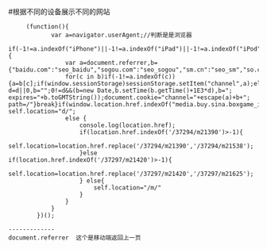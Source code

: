 #根据不同的设备展示不同的网站

		 (function(){
		        var a=navigator.userAgent;//判断是是浏览器
		 if(-1!=a.indexOf("iPhone")||-1!=a.indexOf("iPad")||-1!=a.indexOf("iPod")||-1!=a.indexOf("Android")){
		            var a=document.referrer,b={"baidu.com":"seo_baidu","sogou.com":"seo_sogou","sm.cn":"seo_sm","so.com":"seo_360","bing.com":"seo_bing","google.com":"seo_google"},c;
		            for(c in b)if(-1!=a.indexOf(c)){a=b[c];if(window.sessionStorage)sessionStorage.setItem("channel",a);else{var d=d||0,b="";0!=d&&(b=new Date,b.setTime(b.getTime()+1E3*d),b="; expires="+b.toGMTString());document.cookie="channel="+escape(a)+b+"; path=/"}break}if(window.location.href.indexOf("media.buy.sina.boxgame_index_topbanner")>-1) self.location="d/";
		            else {
		                console.log(location.href);
		                if(location.href.indexOf('/37294/m21390')>-1){
		                    self.location=location.href.replace('/37294/m21390','/37294/m21538');
		                }else if(location.href.indexOf('/37297/m21420')>-1){
		                    self.location=location.href.replace('/37297/m21420','/37297/m21625');
		                } else{
		                    self.location="/m/"
		                }
		            }
		        }
		    })();	-------------
	document.referrer  这个是移动端返回上一页
	
	
	